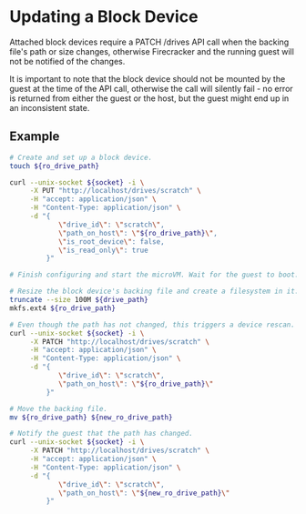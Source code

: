 # Updating a Block Device

Attached block devices require a PATCH /drives API call when the backing
file's path or size changes, otherwise Firecracker and the running guest will
not be notified of the changes.

It is important to note that the block device should not be mounted by the
guest at the time of the API call, otherwise the call will silently fail -
no error is returned from either the guest or the host, but the guest might end
up in an inconsistent state.

## Example

```bash
# Create and set up a block device.
touch ${ro_drive_path}

curl --unix-socket ${socket} -i \
     -X PUT "http://localhost/drives/scratch" \
     -H "accept: application/json" \
     -H "Content-Type: application/json" \
     -d "{
            \"drive_id\": \"scratch\",
            \"path_on_host\": \"${ro_drive_path}\",
            \"is_root_device\": false,
            \"is_read_only\": true
         }"

# Finish configuring and start the microVM. Wait for the guest to boot.

# Resize the block device's backing file and create a filesystem in it.
truncate --size 100M ${drive_path}
mkfs.ext4 ${ro_drive_path}

# Even though the path has not changed, this triggers a device rescan.
curl --unix-socket ${socket} -i \
     -X PATCH "http://localhost/drives/scratch" \
     -H "accept: application/json" \
     -H "Content-Type: application/json" \
     -d "{
            \"drive_id\": \"scratch\",
            \"path_on_host\": \"${ro_drive_path}\"
         }"

# Move the backing file.
mv ${ro_drive_path} ${new_ro_drive_path}

# Notify the guest that the path has changed.
curl --unix-socket ${socket} -i \
     -X PATCH "http://localhost/drives/scratch" \
     -H "accept: application/json" \
     -H "Content-Type: application/json" \
     -d "{
            \"drive_id\": \"scratch\",
            \"path_on_host\": \"${new_ro_drive_path}\"
         }"
```
